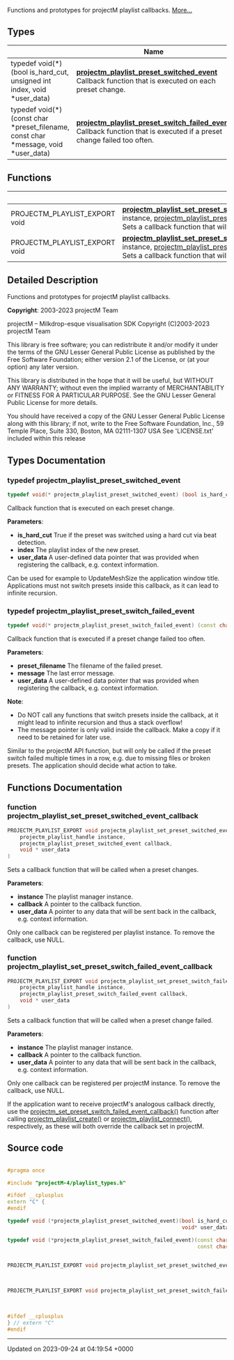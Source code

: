 Functions and prototypes for projectM playlist callbacks.  [More...](#detailed-description)

## Types

|                | Name           |
| -------------- | -------------- |
| typedef void(*)(bool is_hard_cut, unsigned int index, void *user_data) | **[projectm_playlist_preset_switched_event](/projectmapi/playlist/playlist__callbacks.md#typedef-projectm-playlist-preset-switched-event)** <br>Callback function that is executed on each preset change.  |
| typedef void(*)(const char *preset_filename, const char *message, void *user_data) | **[projectm_playlist_preset_switch_failed_event](/projectmapi/playlist/playlist__callbacks.md#typedef-projectm-playlist-preset-switch-failed-event)** <br>Callback function that is executed if a preset change failed too often.  |

## Functions

|                | Name           |
| -------------- | -------------- |
| PROJECTM_PLAYLIST_EXPORT void | **[projectm_playlist_set_preset_switched_event_callback](/projectmapi/playlist/playlist__callbacks.md#function-projectm-playlist-set-preset-switched-event-callback)**([projectm_playlist_handle](/projectmapi/playlist/playlist__types.md#typedef-projectm-playlist-handle) instance, [projectm_playlist_preset_switched_event](/projectmapi/playlist/playlist__callbacks.md#typedef-projectm-playlist-preset-switched-event) callback, void * user_data)<br>Sets a callback function that will be called when a preset changes.  |
| PROJECTM_PLAYLIST_EXPORT void | **[projectm_playlist_set_preset_switch_failed_event_callback](/projectmapi/playlist/playlist__callbacks.md#function-projectm-playlist-set-preset-switch-failed-event-callback)**([projectm_playlist_handle](/projectmapi/playlist/playlist__types.md#typedef-projectm-playlist-handle) instance, [projectm_playlist_preset_switch_failed_event](/projectmapi/playlist/playlist__callbacks.md#typedef-projectm-playlist-preset-switch-failed-event) callback, void * user_data)<br>Sets a callback function that will be called when a preset change failed.  |

## Detailed Description

Functions and prototypes for projectM playlist callbacks. 

**Copyright**: 2003-2023 projectM Team


projectM &ndash; Milkdrop-esque visualisation SDK Copyright (C)2003-2023 projectM Team

This library is free software; you can redistribute it and/or modify it under the terms of the GNU Lesser General Public License as published by the Free Software Foundation; either version 2.1 of the License, or (at your option) any later version.

This library is distributed in the hope that it will be useful, but WITHOUT ANY WARRANTY; without even the implied warranty of MERCHANTABILITY or FITNESS FOR A PARTICULAR PURPOSE. See the GNU Lesser General Public License for more details.

You should have received a copy of the GNU Lesser General Public License along with this library; if not, write to the Free Software Foundation, Inc., 59 Temple Place, Suite 330, Boston, MA 02111-1307 USA See 'LICENSE.txt' included within this release 

## Types Documentation

### typedef projectm_playlist_preset_switched_event

```cpp
typedef void(* projectm_playlist_preset_switched_event) (bool is_hard_cut, unsigned int index, void *user_data);
```

Callback function that is executed on each preset change. 

**Parameters**: 

  * **is_hard_cut** True if the preset was switched using a hard cut via beat detection. 
  * **index** The playlist index of the new preset. 
  * **user_data** A user-defined data pointer that was provided when registering the callback, e.g. context information. 


Can be used for example to UpdateMeshSize the application window title. Applications must not switch presets inside this callback, as it can lead to infinite recursion.


### typedef projectm_playlist_preset_switch_failed_event

```cpp
typedef void(* projectm_playlist_preset_switch_failed_event) (const char *preset_filename, const char *message, void *user_data);
```

Callback function that is executed if a preset change failed too often. 

**Parameters**: 

  * **preset_filename** The filename of the failed preset. 
  * **message** The last error message. 
  * **user_data** A user-defined data pointer that was provided when registering the callback, e.g. context information. 


**Note**: 

  * Do NOT call any functions that switch presets inside the callback, at it might lead to infinite recursion and thus a stack overflow! 
  * The message pointer is only valid inside the callback. Make a copy if it need to be retained for later use. 


Similar to the projectM API function, but will only be called if the preset switch failed multiple times in a row, e.g. due to missing files or broken presets. The application should decide what action to take.



## Functions Documentation

### function projectm_playlist_set_preset_switched_event_callback

```cpp
PROJECTM_PLAYLIST_EXPORT void projectm_playlist_set_preset_switched_event_callback(
    projectm_playlist_handle instance,
    projectm_playlist_preset_switched_event callback,
    void * user_data
)
```

Sets a callback function that will be called when a preset changes. 

**Parameters**: 

  * **instance** The playlist manager instance. 
  * **callback** A pointer to the callback function. 
  * **user_data** A pointer to any data that will be sent back in the callback, e.g. context information. 


Only one callback can be registered per playlist instance. To remove the callback, use NULL.


### function projectm_playlist_set_preset_switch_failed_event_callback

```cpp
PROJECTM_PLAYLIST_EXPORT void projectm_playlist_set_preset_switch_failed_event_callback(
    projectm_playlist_handle instance,
    projectm_playlist_preset_switch_failed_event callback,
    void * user_data
)
```

Sets a callback function that will be called when a preset change failed. 

**Parameters**: 

  * **instance** The playlist manager instance. 
  * **callback** A pointer to the callback function. 
  * **user_data** A pointer to any data that will be sent back in the callback, e.g. context information. 


Only one callback can be registered per projectM instance. To remove the callback, use NULL.

If the application want to receive projectM's analogous callback directly, use the [projectm_set_preset_switch_failed_event_callback()](/projectmapi/playlist/callbacks.md#function-projectm-set-preset-switch-failed-event-callback) function after calling [projectm_playlist_create()](/projectmapi/playlist/playlist__core.md#function-projectm-playlist-create) or [projectm_playlist_connect()](/projectmapi/playlist/playlist__core.md#function-projectm-playlist-connect), respectively, as these will both override the callback set in projectM.




## Source code

```cpp

#pragma once

#include "projectM-4/playlist_types.h"

#ifdef __cplusplus
extern "C" {
#endif

typedef void (*projectm_playlist_preset_switched_event)(bool is_hard_cut, unsigned int index,
                                                        void* user_data);

typedef void (*projectm_playlist_preset_switch_failed_event)(const char* preset_filename,
                                                             const char* message, void* user_data);


PROJECTM_PLAYLIST_EXPORT void projectm_playlist_set_preset_switched_event_callback(projectm_playlist_handle instance,
                                                                                   projectm_playlist_preset_switched_event callback,
                                                                                   void* user_data);

PROJECTM_PLAYLIST_EXPORT void projectm_playlist_set_preset_switch_failed_event_callback(projectm_playlist_handle instance,
                                                                                        projectm_playlist_preset_switch_failed_event callback,
                                                                                        void* user_data);

#ifdef __cplusplus
} // extern "C"
#endif
```


-------------------------------

Updated on 2023-09-24 at 04:19:54 +0000
